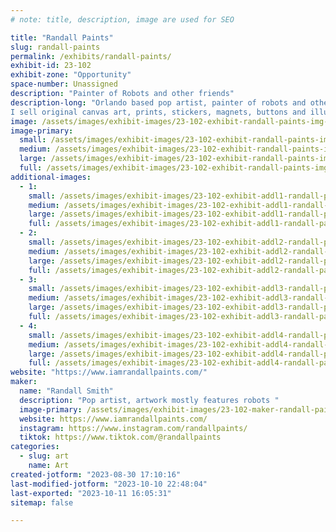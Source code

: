 ```yaml
---
# note: title, description, image are used for SEO

title: "Randall Paints"
slug: randall-paints
permalink: /exhibits/randall-paints/
exhibit-id: 23-102
exhibit-zone: "Opportunity"
space-number: Unassigned
description: "Painter of Robots and other friends"
description-long: "Orlando based pop artist, painter of robots and other friends. The goal of Randall's art is to make the viewer smile. 
I sell original canvas art, prints, stickers, magnets, buttons and illustrations. "
image: /assets/images/exhibit-images/23-102-exhibit-randall-paints-img-0590-large.jpeg
image-primary: 
  small: /assets/images/exhibit-images/23-102-exhibit-randall-paints-img-0590-small.jpeg
  medium: /assets/images/exhibit-images/23-102-exhibit-randall-paints-img-0590-medium.jpeg
  large: /assets/images/exhibit-images/23-102-exhibit-randall-paints-img-0590-large.jpeg
  full: /assets/images/exhibit-images/23-102-exhibit-randall-paints-img-0590-full.jpeg
additional-images: 
  - 1:
    small: /assets/images/exhibit-images/23-102-exhibit-addl1-randall-paints-71c0ed23-3ea7-460a-a965-3aa472d8a784-small.jpeg
    medium: /assets/images/exhibit-images/23-102-exhibit-addl1-randall-paints-71c0ed23-3ea7-460a-a965-3aa472d8a784-medium.jpeg
    large: /assets/images/exhibit-images/23-102-exhibit-addl1-randall-paints-71c0ed23-3ea7-460a-a965-3aa472d8a784-large.jpeg
    full: /assets/images/exhibit-images/23-102-exhibit-addl1-randall-paints-71c0ed23-3ea7-460a-a965-3aa472d8a784-full.jpeg
  - 2:
    small: /assets/images/exhibit-images/23-102-exhibit-addl2-randall-paints-img-0600-small.jpeg
    medium: /assets/images/exhibit-images/23-102-exhibit-addl2-randall-paints-img-0600-medium.jpeg
    large: /assets/images/exhibit-images/23-102-exhibit-addl2-randall-paints-img-0600-large.jpeg
    full: /assets/images/exhibit-images/23-102-exhibit-addl2-randall-paints-img-0600-full.jpeg
  - 3:
    small: /assets/images/exhibit-images/23-102-exhibit-addl3-randall-paints-img-0602-small.jpeg
    medium: /assets/images/exhibit-images/23-102-exhibit-addl3-randall-paints-img-0602-medium.jpeg
    large: /assets/images/exhibit-images/23-102-exhibit-addl3-randall-paints-img-0602-large.jpeg
    full: /assets/images/exhibit-images/23-102-exhibit-addl3-randall-paints-img-0602-full.jpeg
  - 4:
    small: /assets/images/exhibit-images/23-102-exhibit-addl4-randall-paints-img-0717-small.jpeg
    medium: /assets/images/exhibit-images/23-102-exhibit-addl4-randall-paints-img-0717-medium.jpeg
    large: /assets/images/exhibit-images/23-102-exhibit-addl4-randall-paints-img-0717-large.jpeg
    full: /assets/images/exhibit-images/23-102-exhibit-addl4-randall-paints-img-0717-full.jpeg
website: "https://www.iamrandallpaints.com/"
maker: 
  name: "Randall Smith"
  description: "Pop artist, artwork mostly features robots "
  image-primary: /assets/images/exhibit-images/23-102-maker-randall-paints-rp-1-medium.jpeg
  website: https://www.iamrandallpaints.com/
  instagram: https://www.instagram.com/randallpaints/
  tiktok: https://www.tiktok.com/@randallpaints 
categories: 
  - slug: art
    name: Art
created-jotform: "2023-08-30 17:10:16"
last-modified-jotform: "2023-10-10 22:48:04"
last-exported: "2023-10-11 16:05:31"
sitemap: false

---
```

